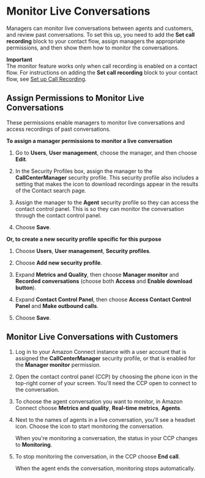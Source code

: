 # Monitor Live Conversations<a name="monitor-conversations"></a>

Managers can monitor live conversations between agents and customers, and review past conversations\. To set this up, you need to add the **Set call recording** block to your contact flow, assign managers the appropriate permissions, and then show them how to monitor the conversations\. 

**Important**  
The monitor feature works only when call recording is enabled on a contact flow\. For instructions on adding the **Set call recording** block to your contact flow, see [Set up Call Recording](set-up-recordings.md)\. 

## Assign Permissions to Monitor Live Conversations<a name="monitor-conversations-permissions"></a>

These permissions enable managers to monitor live conversations and access recordings of past conversations\. 

**To assign a manager permissions to monitor a live conversation**

1. Go to **Users**, **User management**, choose the manager, and then choose **Edit**\.

1. In the Security Profiles box, assign the manager to the **CallCenterManager** security profile\. This security profile also includes a setting that makes the icon to download recordings appear in the results of the Contact search page\. 

1. Assign the manager to the **Agent** security profile so they can access the contact control panel\. This is so they can monitor the conversation through the contact control panel\.

1. Choose **Save**\. 

**Or, to create a new security profile specific for this purpose**

1. Choose **Users**, **User management**, **Security profiles**\. 

1. Choose **Add new security profile**\. 

1. Expand **Metrics and Quality**, then choose **Manager monitor** and **Recorded conversations** \(choose both **Access** and **Enable download button**\)\. 

1. Expand **Contact Control Panel**, then choose **Access Contact Control Panel** and **Make outbound calls**\. 

1. Choose **Save**\. 

## Monitor Live Conversations with Customers<a name="w11aac27b8b9"></a>

1. Log in to your Amazon Connect instance with a user account that is assigned the **CallCenterManager** security profile, or that is enabled for the **Manager monitor** permission\.

1. Open the contact control panel \(CCP\) by choosing the phone icon in the top\-right corner of your screen\. You'll need the CCP open to connect to the conversation\. 

1. To choose the agent conversation you want to monitor, in Amazon Connect choose **Metrics and quality**, **Real\-time metrics**, **Agents**\.

1. Next to the names of agents in a live conversation, you'll see a headset icon\. Choose the icon to start monitoring the conversation\.

   When you're monitoring a conversation, the status in your CCP changes to **Monitoring**\.

1. To stop monitoring the conversation, in the CCP choose **End call**\.

   When the agent ends the conversation, monitoring stops automatically\.